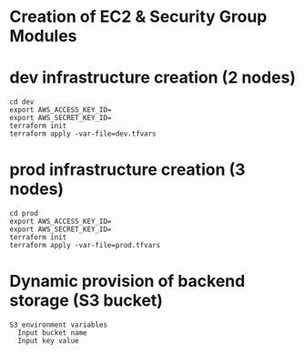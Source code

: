 
# Creation of EC2 & Security Group Modules
 

# dev infrastructure creation (2 nodes) 
    cd dev
    export AWS_ACCESS_KEY_ID=
    export AWS_SECRET_KEY_ID=
    terraform init
    terraform apply -var-file=dev.tfvars

# prod infrastructure creation (3 nodes)
    cd prod
    export AWS_ACCESS_KEY_ID=
    export AWS_SECRET_KEY_ID=
    terraform init
    terraform apply -var-file=prod.tfvars

# Dynamic provision of backend storage (S3 bucket) 
    S3 environment variables 
      Input bucket name 
      Input key value

    

 